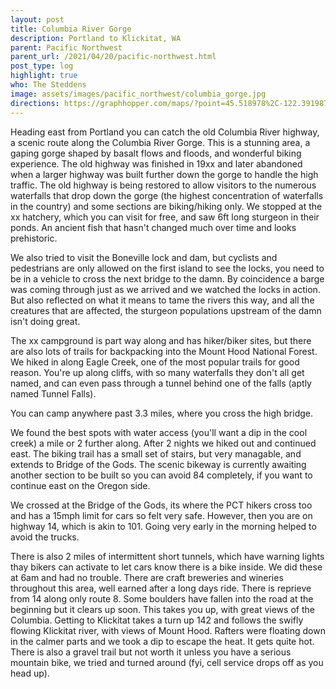 ```yaml
---
layout: post
title: Columbia River Gorge
description: Portland to Klickitat, WA
parent: Pacific Northwest
parent_url: /2021/04/20/pacific-northwest.html
post_type: log
highlight: true
who: The Steddens
image: assets/images/pacific_northwest/columbia_gorge.jpg
directions: https://graphhopper.com/maps/?point=45.518978%2C-122.391987&point=45.516392%2C-122.342763&point=45.518617%2C-122.318859&point=45.715649%2C-121.78997&point=45.707378%2C-121.447678&point=45.824493%2C-121.100407&locale=en-us&elevation=true&profile=bike&use_miles=false&selected_detail=Elevation&layer=TF%20Cycle
---
```


Heading east from Portland you can catch the old Columbia River highway, a scenic route along the Columbia River Gorge. This is a stunning area, a gaping gorge shaped by basalt flows and floods, and wonderful biking experience. The old highway was finished in 19xx and later abandoned when a larger highway was built further down the gorge to handle the high traffic. The old highway is being restored to allow visitors to the numerous waterfalls that  drop down the gorge (the highest concentration of waterfalls in the country) and some sections are biking/hiking only. We stopped at the xx hatchery, which you can visit for free, and saw 6ft long sturgeon in their ponds. An ancient fish that hasn't changed much over time and looks prehistoric.


We also tried to visit the Boneville lock and dam, but cyclists and pedestrians are only allowed on the first island to see the locks, you need to be in a vehicle to cross the next bridge to the damn. By coincidence a barge was coming through just as we arrived and we watched the locks in action. But also reflected on what it means to tame the rivers this way, and all the creatures that are affected, the sturgeon populations upstream of the damn isn't doing great.

The xx campground is part way along and has hiker/biker sites, but there are also lots of trails for backpacking into the Mount Hood National Forest. We hiked in along Eagle Creek, one of the most popular trails for good reason. You're up along cliffs, with so many waterfalls they don't all get named, and can even pass through a tunnel behind one of the falls (aptly named Tunnel Falls).


You can camp anywhere past 3.3 miles, where you cross the high bridge.

We found the best spots with water access (you'll want a dip in the cool creek) a mile or 2 further along. After 2 nights we hiked out and continued east. The biking trail has a small set of stairs, but very managable, and extends to Bridge of the Gods. The scenic bikeway is currently awaiting another section to be built so you can avoid 84 completely, if you want to continue east on the Oregon side.


We crossed at the Bridge of the Gods, its where the PCT hikers cross too and has a 15mph limit for cars so felt very safe. However, then you are on highway 14, which is akin to 101. Going very early in the morning helped to avoid the trucks.

There is also 2 miles of intermittent short tunnels, which have warning lights thay bikers can activate to let cars know there is a bike inside. We did these at 6am and had no trouble. There are craft breweries and wineries throughout this area, well earned after a long days ride. There is reprieve from 14 along only route 8. Some boulders have fallen into the road at the beginning but it clears up soon. This takes you up, with great views of the Columbia. Getting to Klickitat takes a turn up 142 and follows the swifly flowing Klickitat river, with views of Mount Hood. Rafters were floating down in the calmer parts and we took a dip to escape the heat. It gets quite hot. There is also a gravel trail but not worth it unless you have a serious mountain bike, we tried and turned around (fyi, cell service drops off as you head up).
